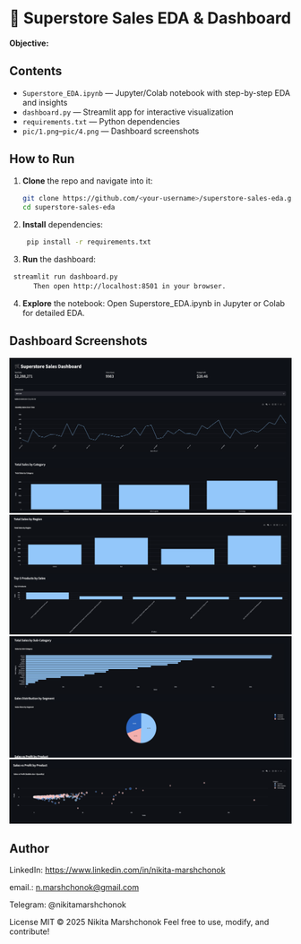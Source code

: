 # 🚀 Superstore Sales EDA & Dashboard

**Objective:**  








## Contents
- `Superstore_EDA.ipynb` — Jupyter/Colab notebook with step-by-step EDA and insights  
- `dashboard.py`        — Streamlit app for interactive visualization  
- `requirements.txt`    — Python dependencies  
-  `pic/1.png`–`pic/4.png` — Dashboard screenshots 








## How to Run
1. **Clone** the repo and navigate into it:  
   ```bash
   git clone https://github.com/<your-username>/superstore-sales-eda.git
   cd superstore-sales-eda
2. **Install** dependencies:
   ```bash
    pip install -r requirements.txt
3. **Run** the dashboard:
  ```bash
   streamlit run dashboard.py
        Then open http://localhost:8501 in your browser.
```
4. **Explore** the notebook:
  Open Superstore_EDA.ipynb in Jupyter or Colab for detailed EDA.


## Dashboard Screenshots
![Monthly Sales & Category](pic/1.png)
![Total Sales by Region and Top 5 Products](pic/2.png)
![Sales by Sub-Category and Segment](pic/3.png)
![Sales vs Profit by Product](pic/4.png)





## Author 
LinkedIn: https://www.linkedin.com/in/nikita-marshchonok

email.: n.marshchonok@gmail.com

Telegram: @nikitamarshchonok

License MIT © 2025 Nikita Marshchonok Feel free to use, modify, and contribute!
   
